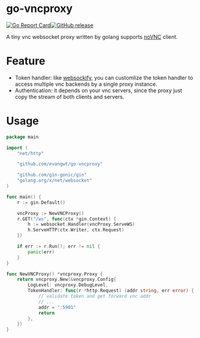 # go-vncproxy

[![Go Report Card](https://goreportcard.com/badge/github.com/evangwt/go-vncproxy)](https://goreportcard.com/report/github.com/evangwt/go-vncproxy)[![GitHub release](https://img.shields.io/github/release/evangwt/go-vncproxy.svg)](https://github.com/evangwt/go-vncproxy/releases/)

A tiny vnc websocket proxy written by golang supports [noVNC](https://github.com/novnc/noVNC) client.

# Feature

 * Token handler: like [websockify](https://github.com/novnc/websockify), you can customlize the token handler to access multiple vnc backends by a single proxy instance.
 * Authentication: it depends on your vnc servers, since the proxy just copy the stream of both clients and servers.

# Usage
```go
package main

import (
	"net/http"

	"github.com/evangwt/go-vncproxy"

	"github.com/gin-gonic/gin"
	"golang.org/x/net/websocket"
)

func main() {
	r := gin.Default()

	vncProxy := NewVNCProxy()
	r.GET("/ws", func(ctx *gin.Context) {
		h := websocket.Handler(vncProxy.ServeWS)
		h.ServeHTTP(ctx.Writer, ctx.Request)
	})

	if err := r.Run(); err != nil {
		panic(err)
	}
}

func NewVNCProxy() *vncproxy.Proxy {
	return vncproxy.New(&vncproxy.Config{
		LogLevel: vncproxy.DebugLevel,
		TokenHandler: func(r *http.Request) (addr string, err error) {
			// validate token and get forward vnc addr
			// ...
			addr = ":5901"
			return
		},
	})
}
```
